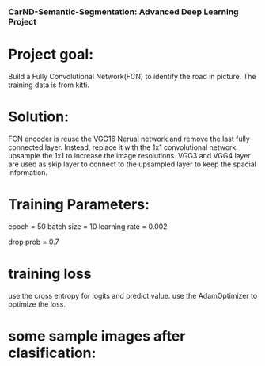 ### CarND-Semantic-Segmentation: Advanced Deep Learning Project

# Project goal: 
Build a Fully Convolutional Network(FCN) to identify the road in picture. The training data is from kitti.

# Solution:
FCN encoder is reuse the VGG16 Nerual network and remove the last fully connected layer. Instead, replace
it with the 1x1 convolutional network.
upsample the 1x1 to increase the image resolutions.
VGG3 and VGG4 layer are used as skip layer to connect to the upsampled layer to keep the spacial information.

# Training Parameters:
epoch = 50
batch size = 10
learning rate = 0.002

drop prob = 0.7

# training loss
  use the cross entropy for logits and predict value. use the AdamOptimizer to optimize the loss.

# some sample images after clasification:

